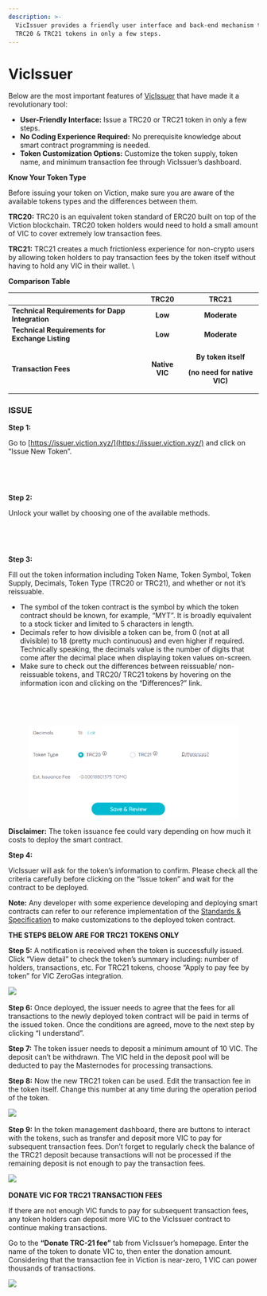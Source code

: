 ```yaml
---
description: >-
  VicIssuer provides a friendly user interface and back-end mechanism to issue
  TRC20 & TRC21 tokens in only a few steps.
---
```


# VicIssuer

Below are the most important features of [VicIssuer](https://issuer.viction.xyz/) that have made it a revolutionary tool:

* **User-Friendly Interface:** Issue a TRC20 or TRC21 token in only a few steps.
* **No Coding Experience Required:** No prerequisite knowledge about smart contract programming is needed.
* **Token Customization Options:** Customize the token supply, token name, and minimum transaction fee through VicIssuer’s dashboard.

**‌Know Your Token Type**

Before issuing your token on Viction, make sure you are aware of the available tokens types and the differences between them.

**TRC20:** TRC20 is an equivalent token standard of ERC20 built on top of the Viction blockchain. TRC20 token holders would need to hold a small amount of VIC to cover extremely low transaction fees.

**TRC21:** TRC21 creates a much frictionless experience for non-crypto users by allowing token holders to pay transaction fees by the token itself without having to hold any VIC in their wallet. \\

**Comparison Table**

|                                                 |    **TRC20**   |                                        **TRC21**                                        |
| ----------------------------------------------- | :------------: | :-------------------------------------------------------------------------------------: |
| **Technical Requirements for Dapp Integration** |     **Low**    |                                       **Moderate**                                      |
| **Technical Requirements for Exchange Listing** |     **Low**    |                                       **Moderate**                                      |
| **Transaction Fees**                            | **Native VIC** | <p><strong>By token itself</strong></p><p><strong>(no need for native VIC)</strong></p> |

### ISSUE

**Step 1:**

Go to [https://issuer.viction.xyz/](https://issuer.viction.xyz/) and click on “Issue New Token”.

<div>

<img src="https://lh3.googleusercontent.com/ndCZhxRX0DduCHamfc5suwnVgXZQMFkSASLryG9M_C3m0XF7uHRPkjN-XqQ9HdWgMDllWsuqQPgLR1d8eiucYwxKtisx8wkoG_vkLF1eA7VdCEgMmMCrK0duv7h3u85CrpG1O_Zz" alt="">

 

<figure><img src="<../../.gitbook/assets/Screenshot_2 (2).png>" alt=""><figcaption></figcaption></figure>

</div>

**Step 2:**

Unlock your wallet by choosing one of the available methods.

<div>

<img src="https://lh5.googleusercontent.com/5i4cEou5twtRPvc8KlIDBUnYTUnOxqkdBsIGtdO3f1BI2wxNuhKDyPcbwPJP2g1iMY1386YvY1f-WH_BkTO5YXojnaIgRR1BmKCb72KcJNwg4lT2kktO7WCZWfq9EuU0YnTctulc" alt="">

 

<figure><img src="<../../.gitbook/assets/Screenshot_3 (2).png>" alt=""><figcaption></figcaption></figure>

</div>

**Step 3:**

Fill out the token information including Token Name, Token Symbol, Token Supply, Decimals, Token Type (TRC20 or TRC21), and whether or not it’s reissuable.

* The symbol of the token contract is the symbol by which the token contract should be known, for example, “MYT”. It is broadly equivalent to a stock ticker and limited to 5 characters in length.
* Decimals refer to how divisible a token can be, from 0 (not at all divisible) to 18 (pretty much continuous) and even higher if required. Technically speaking, the decimals value is the number of digits that come after the decimal place when displaying token values on-screen.
* Make sure to check out the differences between reissuable/ non-reissuable tokens, and TRC20/ TRC21 tokens by hovering on the information icon and clicking on the “Differences?” link.

<div>

<img src="https://lh4.googleusercontent.com/RccOJoSplATEnan10naKZ0PW-qrB-L_cOiJNpQFJBhLJH9ENCkRl77eKfqKQtrVd3B6pkElCrB7iOZCMokegoibCrwmIKMXsM3WljvPgFa7n7Nzxddct4sofZUEmaetbKYOB83TH" alt="">

 

<figure><img src="<../../.gitbook/assets/Screenshot_1 (2).png>" alt=""><figcaption></figcaption></figure>

</div>

<figure><img src="../../.gitbook/assets/Screenshot_2.png" alt=""><figcaption></figcaption></figure>

**Disclaimer:** The token issuance fee could vary depending on how much it costs to deploy the smart contract.

**Step 4:**

VicIssuer will ask for the token’s information to confirm. Please check all the criteria carefully before clicking on the “Issue token” and wait for the contract to be deployed.

**Note:** Any developer with some experience developing and deploying smart contracts can refer to our reference implementation of the [Standards & Specification](https://docs.viction.xyz/developer-guide/standards-and-specification) to make customizations to the deployed token contract.

**THE STEPS BELOW ARE FOR TRC21 TOKENS ONLY**

**Step 5:** A notification is received when the token is successfully issued. Click “View detail” to check the token’s summary including: number of holders, transactions, etc. For TRC21 tokens, choose “Apply to pay fee by token” for VIC ZeroGas integration.

![](https://lh6.googleusercontent.com/s8zaJXonmRhE2DW8G2pCESXg9p5OHfYGmZYmf7iO\_h9Km5ddMq2MPCq-PE1gyPlPSbqsSCHN0ES6sdL4lNanfr3RWk-L1iEivRQnmW4fOP2KEg5IV4hBgEUccX9fy5RhTLjNejbL)

**Step 6:** Once deployed, the issuer needs to agree that the fees for all transactions to the newly deployed token contract will be paid in terms of the issued token. Once the conditions are agreed, move to the next step by clicking “I understand”.

**Step 7:** The token issuer needs to deposit a minimum amount of 10 VIC. The deposit can’t be withdrawn. The VIC held in the deposit pool will be deducted to pay the Masternodes for processing transactions.

**Step 8:** Now the new TRC21 token can be used. Edit the transaction fee in the token itself. Change this number at any time during the operation period of the token.

![](https://lh6.googleusercontent.com/DgX6LNwhUIybgabf3K9iLpd\_DPYkgLrHHWlJ3RML8qPQoZa\_Dvp5rvaJ8c8ZOwnEfkcyRJtlUqYB5-PuY3X0pjdJglnFZ0-j9eL2Lb1QXdJaMmm7jUh526k9oyF-\_RHZUD-hG9Rd)

**Step 9:** In the token management dashboard, there are buttons to interact with the tokens, such as transfer and deposit more VIC to pay for subsequent transaction fees. Don’t forget to regularly check the balance of the TRC21 deposit because transactions will not be processed if the remaining deposit is not enough to pay the transaction fees.

![](https://lh3.googleusercontent.com/I2ffwVcBRRPCo43hFDXrc-9HXoXdzxQWJofCbR4R-VW342b0EChRjR3tcR3TP3tKu3s26v6MjP7NnGgJqVBvBBiEELNLj1W82UhSH6YZM6akbFLlGAoh6FAp5t77q4njg8DQyiqK)

**DONATE VIC FOR TRC21 TRANSACTION FEES**

If there are not enough VIC funds to pay for subsequent transaction fees, any token holders can deposit more VIC to the VicIssuer contract to continue making transactions.‌

Go to the **“Donate TRC-21 fee”** tab from VicIssuer’s homepage. Enter the name of the token to donate VIC to, then enter the donation amount. Considering that the transaction fee in Viction is near-zero, 1 VIC can power thousands of transactions.

![](https://lh5.googleusercontent.com/PL-tz1-aPJlSOOaNlMBgj3He75quhYhHTv9DXzNAvlwlvfZ8iXD-XmznFiq7K5hFhtzqGP8GMBXcrvobrE8-MfNqtygA48BI7OnjY9DYY5v5Up1V9k0cd3QkkQfxTNG36VYWbdy3)
